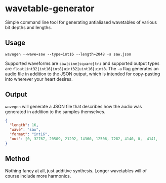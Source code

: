 # wavetable-generator

Simple command line tool for generating antialiased wavetables of various bit depths and lengths.

## Usage

`wavegen --wave=saw --type=int16 --length=2048 -a saw.json`

Supported waveforms are `saw|sine|square|tri` and supported output types are `float|int32|int16|int8|uint32|uint16|uint8`. The `-a` flag generates an audio file in addition to the JSON output, which is intended for copy-pasting into wherever your heart desires.

## Output

`wavegen` will generate a JSON file that describes how the audio was generated in addition to the samples themselves.

```json
{
  "length": 16,
  "wave": "saw",
  "format": "int16",
  "out": [0, 32767, 20509, 21292, 14360, 12506, 7282, 4140, 0, -4141, -7283, -12508, -14362, -21294, -20511, -32768]
}
```

## Method

Nothing fancy at all, just additive synthesis. Longer wavetables will of course include more harmonics.
